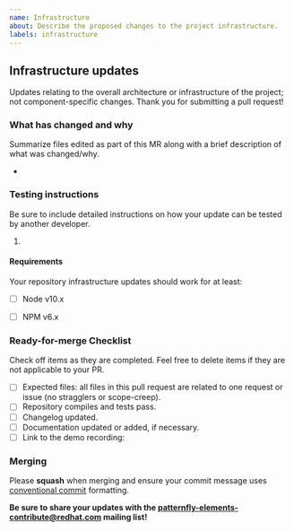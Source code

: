 ```yaml
---
name: Infrastructure
about: Describe the proposed changes to the project infrastructure.
labels: infrastructure
---
```


## Infrastructure updates

Updates relating to the overall architecture or infrastructure of the project; not component-specific changes. Thank you for submitting a pull request!


### What has changed and why

Summarize files edited as part of this MR along with a brief description of what was changed/why.

*


### Testing instructions

Be sure to include detailed instructions on how your update can be tested by another developer.

1. 


#### Requirements

Your repository infrastructure updates should work for at least:
- [ ] Node v10.x
- [ ] NPM v6.x


### Ready-for-merge Checklist

Check off items as they are completed.  Feel free to delete items if they are not applicable to your PR.

- [ ] Expected files: all files in this pull request are related to one request or issue (no stragglers or scope-creep).
- [ ] Repository compiles and tests pass.
- [ ] Changelog updated.
- [ ] Documentation updated or added, if necessary.
- [ ] Link to the demo recording: []()

### Merging

Please **squash** when merging and ensure your commit message uses [conventional commit](https://www.conventionalcommits.org/en/v1.0.0/#summary) formatting.

**Be sure to share your updates with the [patternfly-elements-contribute@redhat.com](mailto:patternfly-elements-contribute@redhat.com) mailing list!**


